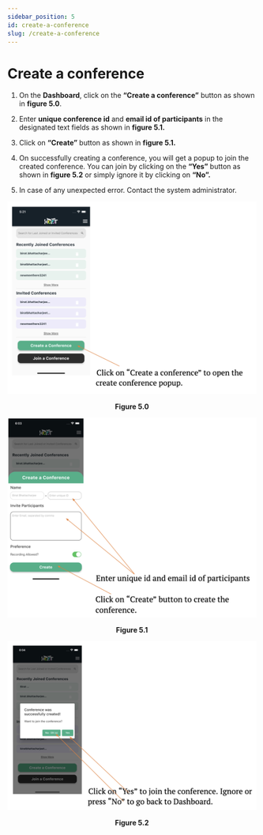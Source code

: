 ```yaml
---
sidebar_position: 5
id: create-a-conference
slug: /create-a-conference
---
```


# Create a conference

1. On the **Dashboard**, click on the **“Create a conference”** button as shown in **figure 5.0**.

2. Enter **unique conference id** and **email id of participants** in the designated text fields as shown in **figure 5.1.**

3. Click on **“Create”** button as shown in **figure 5.1.**

4. On successfully creating a conference, you will get a popup to join the created conference. You can join by clicking on the **“Yes”** button as shown in **figure 5.2** or simply ignore it by clicking on **“No”.**

5. In case of any unexpected error. Contact the system administrator.

![Figure 5.0](/img/create-conference1.png)
<center><b>Figure 5.0</b></center>

![Figure 5.1](/img/create-conference2.png)
<center><b>Figure 5.1</b></center>

![Figure 5.2](/img/create-conference3.png)
<center><b>Figure 5.2</b></center>








